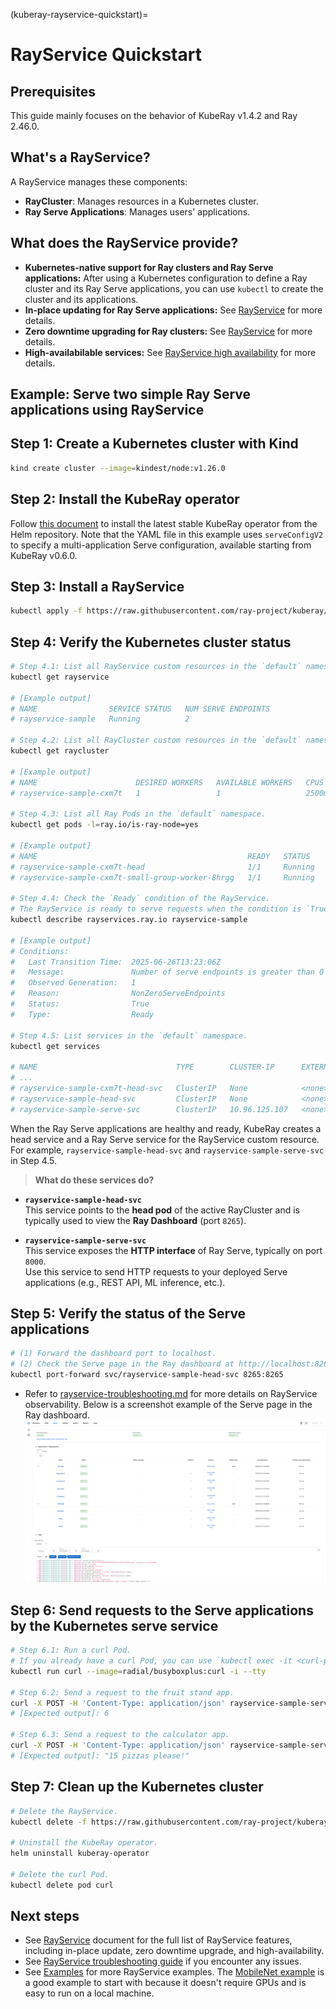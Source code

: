 (kuberay-rayservice-quickstart)=
# RayService Quickstart

## Prerequisites

This guide mainly focuses on the behavior of KubeRay v1.4.2 and Ray 2.46.0.

## What's a RayService?

A RayService manages these components:

* **RayCluster**: Manages resources in a Kubernetes cluster.
* **Ray Serve Applications**: Manages users' applications.

## What does the RayService provide?

* **Kubernetes-native support for Ray clusters and Ray Serve applications:** After using a Kubernetes configuration to define a Ray cluster and its Ray Serve applications, you can use `kubectl` to create the cluster and its applications.
* **In-place updating for Ray Serve applications:** See [RayService](kuberay-rayservice) for more details.
* **Zero downtime upgrading for Ray clusters:** See [RayService](kuberay-rayservice) for more details.
* **High-availabilable services:** See [RayService high availability](kuberay-rayservice-ha) for more details.

## Example: Serve two simple Ray Serve applications using RayService

## Step 1: Create a Kubernetes cluster with Kind

```sh
kind create cluster --image=kindest/node:v1.26.0
```

## Step 2: Install the KubeRay operator

Follow [this document](kuberay-operator-deploy) to install the latest stable KubeRay operator from the Helm repository.
Note that the YAML file in this example uses `serveConfigV2` to specify a multi-application Serve configuration, available starting from KubeRay v0.6.0.

## Step 3: Install a RayService

```sh
kubectl apply -f https://raw.githubusercontent.com/ray-project/kuberay/v1.4.2/ray-operator/config/samples/ray-service.sample.yaml
```

## Step 4: Verify the Kubernetes cluster status

```sh
# Step 4.1: List all RayService custom resources in the `default` namespace.
kubectl get rayservice

# [Example output]
# NAME                SERVICE STATUS   NUM SERVE ENDPOINTS
# rayservice-sample   Running          2

# Step 4.2: List all RayCluster custom resources in the `default` namespace.
kubectl get raycluster

# [Example output]
# NAME                      DESIRED WORKERS   AVAILABLE WORKERS   CPUS    MEMORY   GPUS   STATUS   AGE
# rayservice-sample-cxm7t   1                 1                   2500m   4Gi      0      ready    79s

# Step 4.3: List all Ray Pods in the `default` namespace.
kubectl get pods -l=ray.io/is-ray-node=yes

# [Example output]
# NAME                                               READY   STATUS    RESTARTS   AGE
# rayservice-sample-cxm7t-head                       1/1     Running   0          3m5s
# rayservice-sample-cxm7t-small-group-worker-8hrgg   1/1     Running   0          3m5s

# Step 4.4: Check the `Ready` condition of the RayService.
# The RayService is ready to serve requests when the condition is `True`.
kubectl describe rayservices.ray.io rayservice-sample

# [Example output]
# Conditions:
#   Last Transition Time:  2025-06-26T13:23:06Z
#   Message:               Number of serve endpoints is greater than 0
#   Observed Generation:   1
#   Reason:                NonZeroServeEndpoints
#   Status:                True
#   Type:                  Ready

# Step 4.5: List services in the `default` namespace.
kubectl get services

# NAME                               TYPE        CLUSTER-IP      EXTERNAL-IP   PORT(S)                                         AGE
# ...
# rayservice-sample-cxm7t-head-svc   ClusterIP   None            <none>        10001/TCP,8265/TCP,6379/TCP,8080/TCP,8000/TCP   71m
# rayservice-sample-head-svc         ClusterIP   None            <none>        10001/TCP,8265/TCP,6379/TCP,8080/TCP,8000/TCP   70m
# rayservice-sample-serve-svc        ClusterIP   10.96.125.107   <none>        8000/TCP                                        70m
```

When the Ray Serve applications are healthy and ready, KubeRay creates a head service and a Ray Serve service for the RayService custom resource. For example, `rayservice-sample-head-svc` and `rayservice-sample-serve-svc` in Step 4.5.
> **What do these services do?**

- **`rayservice-sample-head-svc`**  
  This service points to the **head pod** of the active RayCluster and is typically used to view the **Ray Dashboard** (port `8265`).

- **`rayservice-sample-serve-svc`**  
  This service exposes the **HTTP interface** of Ray Serve, typically on port `8000`.  
  Use this service to send HTTP requests to your deployed Serve applications (e.g., REST API, ML inference, etc.).


## Step 5: Verify the status of the Serve applications

```sh
# (1) Forward the dashboard port to localhost.
# (2) Check the Serve page in the Ray dashboard at http://localhost:8265/#/serve.
kubectl port-forward svc/rayservice-sample-head-svc 8265:8265
```

* Refer to [rayservice-troubleshooting.md](kuberay-raysvc-troubleshoot) for more details on RayService observability.
Below is a screenshot example of the Serve page in the Ray dashboard.
  ![Ray Serve Dashboard](../images/dashboard_serve.png)

## Step 6: Send requests to the Serve applications by the Kubernetes serve service

```sh
# Step 6.1: Run a curl Pod.
# If you already have a curl Pod, you can use `kubectl exec -it <curl-pod> -- sh` to access the Pod.
kubectl run curl --image=radial/busyboxplus:curl -i --tty

# Step 6.2: Send a request to the fruit stand app.
curl -X POST -H 'Content-Type: application/json' rayservice-sample-serve-svc:8000/fruit/ -d '["MANGO", 2]'
# [Expected output]: 6

# Step 6.3: Send a request to the calculator app.
curl -X POST -H 'Content-Type: application/json' rayservice-sample-serve-svc:8000/calc/ -d '["MUL", 3]'
# [Expected output]: "15 pizzas please!"
```

## Step 7: Clean up the Kubernetes cluster

```sh
# Delete the RayService.
kubectl delete -f https://raw.githubusercontent.com/ray-project/kuberay/v1.4.2/ray-operator/config/samples/ray-service.sample.yaml

# Uninstall the KubeRay operator.
helm uninstall kuberay-operator

# Delete the curl Pod.
kubectl delete pod curl
```

## Next steps

* See [RayService](kuberay-rayservice) document for the full list of RayService features, including in-place update, zero downtime upgrade, and high-availability.
* See [RayService troubleshooting guide](kuberay-raysvc-troubleshoot) if you encounter any issues.
* See [Examples](kuberay-examples) for more RayService examples.
The [MobileNet example](kuberay-mobilenet-rayservice-example) is a good example to start with because it doesn't require GPUs and is easy to run on a local machine.